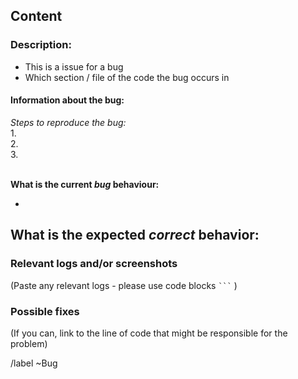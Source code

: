 ## __Content__
### Description: 
<!-- Please bullet point below what the bug involves -->
- This is a issue for a bug
- Which section / file of the code the bug occurs in 

#### __Information about the bug:__
_Steps to reproduce the bug:_  
1.  
2.  
3.   
<br>

__What is the current *bug* behaviour:__ 
<!-- The first line is an example of how this section should be filled in. Please remove the example  -->
- 


__What is the expected *correct* behavior:__  
- 



### Relevant logs and/or screenshots

(Paste any relevant logs - please use code blocks ```` ``` ```` )
<br>

### Possible fixes

(If you can, link to the line of code that might be responsible for the problem)
<br>

/label ~Bug
